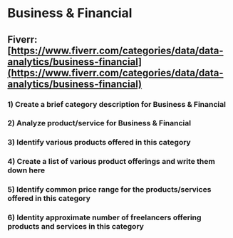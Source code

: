 # Business & Financial
## Fiverr: [https://www.fiverr.com/categories/data/data-analytics/business-financial](https://www.fiverr.com/categories/data/data-analytics/business-financial)
### 1) Create a brief category description for Business & Financial
### 2) Analyze product/service for Business & Financial
### 3) Identify various products offered in this category
### 4) Create a list of various product offerings and write them down here
### 5) Identify common price range for the products/services offered in this category
### 6) Identity approximate number of freelancers offering products and services in this category

